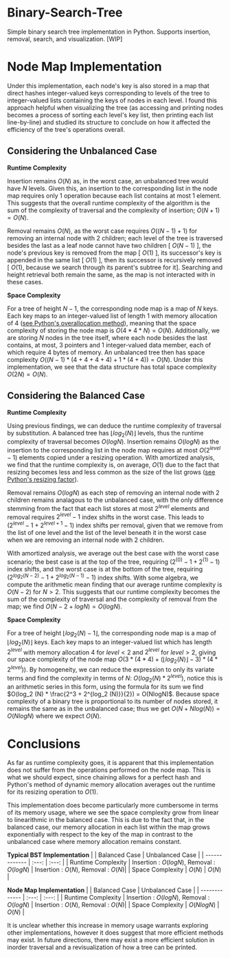 # Binary-Search-Tree
Simple binary search tree implementation in Python. Supports insertion, removal, search, and visualization. [WIP]

# Node Map Implementation
Under this implementation, each node's key is also stored in a map that direct hashes integer-valued keys corresponding to levels of the tree to integer-valued lists containing the keys of nodes in each level. I found this approach helpful when visualizing the tree (as accessing and printing nodes becomes a process of sorting each level's key list, then printing each list line-by-line) and studied its structure to conclude on how it affected the efficiency of the tree's operations overall.

## Considering the Unbalanced Case

**Runtime Complexity** 


Insertion remains $O(N)$ as, in the worst case, an unbalanced tree would have $N$ levels. Given this, an insertion to the corresponding list in the node map requires only $1$ operation because each list contains at most $1$ element. This suggests that the overall runtime complexity of the algorithm is the sum of the complexity of traversal and the complexity of insertion; $O(N + 1) = O(N)$.  

Removal remains $O(N)$, as the worst case requires $O((N - 1) + 1)$ for removing an internal node with $2$ children; each level of the tree is traversed besides the last as a leaf node cannot have two children \[ $O(N - 1)$ \], the node's previous key is removed from the map \[ $O(1)$ \], its successor's key is appended in the same list \[ $O(1)$ \], then its successor is recursively removed \[ $O(1)$, because we search through its parent's subtree for it\]. Searching and height retrieval both remain the same, as the map is not interacted with in these cases.

**Space Complexity** 


For a tree of height $N - 1$, the corresponding node map is a map of $N$ keys. Each key maps to an integer-valued list of length $1$ with memory allocation of $4$ ([see Python's overallocation method](https://github.com/python/cpython/blob/main/Objects/listobject.c#L46C11-L98)), meaning that the space complexity of storing the node map is $O(4 * 4 * N) = O(N)$. Additionally, we are storing $N$ nodes in the tree itself, where each node besides the last contains, at most, $3$ pointers and $1$ integer-valued data member, each of which require $4$ bytes of memory. An unbalanced tree then has space complexity $O((N - 1) * (4 + 4 + 4 + 4) + 1 * (4 + 4)) = O(N)$. Under this implementation, we see that the data structure has total space complexity $O(2N) = O(N)$.

## Considering the Balanced Case

**Runtime Complexity** 


Using previous findings, we can deduce the runtime complexity of traversal by substitution. A balanced tree has $\lfloor log_2(N)\rfloor$ levels, thus the runtime complexity of traversal becomes $O(logN)$. Insertion remains $O(logN)$ as the insertion to the corresponding list in the node map requires at most $O(2^{level} - 1)$ elements copied under a resizing operation. With amortized analysis, we find that the runtime complexity is, on average, $O(1)$ due to the fact that resizing becomes less and less common as the size of the list grows ([see Python's resizing factor](https://github.com/python/cpython/blob/main/Objects/listobject.c#L46C11-L98)). 


Removal remains $O(logN)$ as each step of removing an internal node with 2 children remains analagous to the unbalanced case, with the only difference stemming from the fact that each list stores at most $2^{level}$ elements and removal requires $2^{level} - 1$ index shifts in the worst case. This leads to $(2^{level} - 1 + 2^{level + 1} - 1)$ index shifts per removal, given that we remove from the list of one level and the list of the level beneath it in the worst case when we are removing an internal node with 2 children. 

With amortized analysis, we average out the best case with the worst case scenario; the best case is at the top of the tree, requiring $(2^{(0)} - 1 + 2^{(1)} - 1)$ index shifts, and the worst case is at the bottom of the tree, requiring $(2^{log_2(N - 2)} - 1 + 2^{log_2(N - 1)} - 1)$ index shifts. With some algebra, we compute the arithmetic mean finding that our average runtime complexity is $O(N - 2)$ for $N > 2$. This suggests that our runtime complexity becomes the sum of the complexity of traversal and the complexity of removal from the map; we find $O(N - 2 + logN) = O(logN)$.


**Space Complexity** 


For a tree of height $\lfloor log_2(N) - 1\rfloor$, the corresponding node map is a map of $\lfloor log_2(N)\rfloor$ keys. Each key maps to an integer-valued list which has length $2^{level}$ with memory allocation $4$ for $level < 2$ and $2^{level}$ for $level > 2$, giving our space complexity of the node map $O(3 * (4 * 4) + (\lfloor log_2 (N)\rfloor - 3) * (4 * 2^{level}))$. By homogeneity, we can reduce the expression to only its variate terms and find the complexity in terms of $N$: $O(log_2 (N) * 2^{level})$, notice this is an arithmetic series in this form, using the formula for its sum we find $O(log_2 (N) * \frac{2^3 + 2^{log_2 (N)}}{2}) = O(NlogN)$. Because space complexity of a binary tree is proportional to its number of nodes stored, it remains the same as in the unbalanced case; thus we get $O(N + Nlog(N)) = O(NlogN)$ where we expect $O(N)$. 



# Conclusions

As far as runtime complexity goes, it is apparent that this implementation does not suffer from the operations performed on the node map. This is what we should expect, since chaining allows for a perfect hash and Python's method of dynamic memory allocation averages out the runtime for its resizing operation to $O(1)$. 


This implementation does become particularly more cumbersome in terms of its memory usage, where we see the space complexity grow from linear to linearithmic in the balanced case. This is due to the fact that, in the balanced case, our memory allocation in each list within the map grows exponentially with respect to the key of the map in contrast to the unbalanced case where memory allocation remains constant. 

**Typical BST Implementation**
|               | Balanced Case | Unbalanced Case |
| ------------- | :---: | :---: |
| Runtime Complexity  | Insertion : $O(logN)$, Removal : $O(logN)$  | Insertion : $O(N)$, Removal : $O(N)$|
| Space Complexity  | $O(N)$  | $O(N)$                 |

**Node Map Implementation**
|               | Balanced Case | Unbalanced Case |
| ------------- | :---: | :---: |
| Runtime Complexity  | Insertion : $O(logN)$, Removal : $O(logN)$  | Insertion : $O(N)$, Removal : $O(N)$|
| Space Complexity  | $O(NlogN)$  | $O(N)$                 |


It is unclear whether this increase in memory usage warrants exploring other implementations, however it does suggest that more efficient methods may exist. In future directions, there may exist a more efficient solution in inorder traversal and a revisualization of how a tree can be printed.



